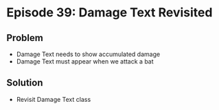 Episode 39: Damage Text Revisited
=================================

Problem
--------

- Damage Text needs to show accumulated damage
- Damage Text must appear when we attack a bat

Solution
--------

- Revisit Damage Text class
